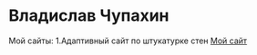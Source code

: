 # Владислав Чупахин
Мой сайты:
1.Адаптивный сайт по штукатурке стен
[Мой сайт](https://vladislavchupahin.github.io/myproject/vlad.HTML "Мой первый сайт")


